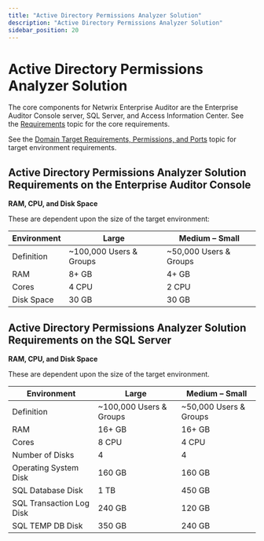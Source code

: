 ```yaml
---
title: "Active Directory Permissions Analyzer Solution"
description: "Active Directory Permissions Analyzer Solution"
sidebar_position: 20
---
```


# Active Directory Permissions Analyzer Solution

The core components for Netwrix Enterprise Auditor are the Enterprise Auditor Console server, SQL
Server, and Access Information Center. See the
[Requirements](/docs/accessanalyzer/11.6/requirements/overview.md)
topic for the core requirements.

See the
[Domain Target Requirements, Permissions, and Ports](/docs/accessanalyzer/11.6/requirements/activedirectorypermissionsanalyzer/activedirectorypermissionsanalyzer_1.md)
topic for target environment requirements.

## Active Directory Permissions Analyzer Solution Requirements on the Enterprise Auditor Console

**RAM, CPU, and Disk Space**

These are dependent upon the size of the target environment:

| Environment | Large                   | Medium – Small         |
| ----------- | ----------------------- | ---------------------- |
| Definition  | ~100,000 Users & Groups | ~50,000 Users & Groups |
| RAM         | 8+ GB                   | 4+ GB                  |
| Cores       | 4 CPU                   | 2 CPU                  |
| Disk Space  | 30 GB                   | 30 GB                  |

## Active Directory Permissions Analyzer Solution Requirements on the SQL Server

**RAM, CPU, and Disk Space**

These are dependent upon the size of the target environment.

| Environment              | Large                   | Medium – Small         |
| ------------------------ | ----------------------- | ---------------------- |
| Definition               | ~100,000 Users & Groups | ~50,000 Users & Groups |
| RAM                      | 16+ GB                  | 16+ GB                 |
| Cores                    | 8 CPU                   | 4 CPU                  |
| Number of Disks          | 4                       | 4                      |
| Operating System Disk    | 160 GB                  | 160 GB                 |
| SQL Database Disk        | 1 TB                    | 450 GB                 |
| SQL Transaction Log Disk | 240 GB                  | 120 GB                 |
| SQL TEMP DB Disk         | 350 GB                  | 240 GB                 |
